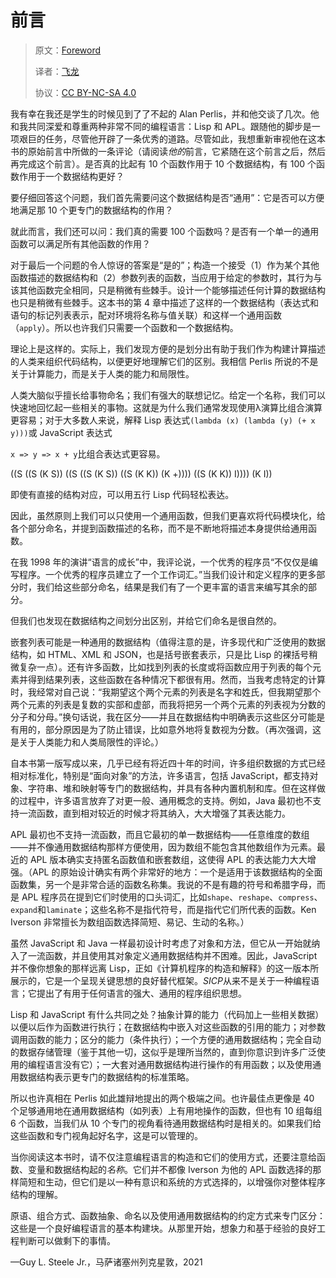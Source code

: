 # 前言

> 原文：[Foreword](https://sourceacademy.org/sicpjs/foreword02)
> 
> 译者：[飞龙](https://github.com/wizardforcel)
> 
> 协议：[CC BY-NC-SA 4.0](https://creativecommons.org/licenses/by-nc-sa/4.0/)

我有幸在我还是学生的时候见到了了不起的 Alan Perlis，并和他交谈了几次。他和我共同深爱和尊重两种非常不同的编程语言：Lisp 和 APL。跟随他的脚步是一项艰巨的任务，尽管他开辟了一条优秀的道路。尽管如此，我想重新审视他在这本书的原始前言中所做的一条评论（请阅读*他的*前言，它紧随在这个前言之后，然后再完成这个前言）。是否真的比起有 10 个函数作用于 10 个数据结构，有 100 个函数作用于一个数据结构更好？

要仔细回答这个问题，我们首先需要问这个数据结构是否“通用”：它是否可以方便地满足那 10 个更专门的数据结构的作用？

就此而言，我们还可以问：我们真的需要 100 个函数吗？是否有一个单一的通用函数可以满足所有其他函数的作用？

对于最后一个问题的令人惊讶的答案是“是的”；构造一个接受（1）作为某个其他函数描述的数据结构和（2）参数列表的函数，当应用于给定的参数时，其行为与该其他函数完全相同，只是稍微有些棘手。设计一个能够描述任何计算的数据结构也只是稍微有些棘手。这本书的第 4 章中描述了这样的一个数据结构（表达式和语句的标记列表表示，配对环境将名称与值关联）和这样一个通用函数（`apply`）。所以也许我们只需要一个函数和一个数据结构。

理论上是这样的。实际上，我们发现方便的是划分出有助于我们作为构建计算描述的人类来组织代码结构，以便更好地理解它们的区别。我相信 Perlis 所说的不是关于计算能力，而是关于人类的能力和局限性。

人类大脑似乎擅长给事物命名；我们有强大的联想记忆。给定一个名称，我们可以快速地回忆起一些相关的事物。这就是为什么我们通常发现使用λ演算比组合演算更容易；对于大多数人来说，解释 Lisp 表达式`(lambda (x) (lambda (y) (+ x y)))`或 JavaScript 表达式

`x => y => x + y`比组合表达式更容易。

((S ((S (K S)) ((S ((S (K S)) ((S (K K)) (K +)))) ((S (K K)) I)))) (K I))

即使有直接的结构对应，可以用五行 Lisp 代码轻松表达。

因此，虽然原则上我们可以只使用一个通用函数，但我们更喜欢将代码模块化，给各个部分命名，并提到函数描述的名称，而不是不断地将描述本身提供给通用函数。

在我 1998 年的演讲“语言的成长”中，我评论说，一个优秀的程序员“不仅仅是编写程序。一个优秀的程序员建立了一个工作词汇。”当我们设计和定义程序的更多部分时，我们给这些部分命名，结果是我们有了一个更丰富的语言来编写其余的部分。

但我们也发现在数据结构之间划分出区别，并给它们命名是很自然的。

嵌套列表可能是一种通用的数据结构（值得注意的是，许多现代和广泛使用的数据结构，如 HTML、XML 和 JSON，也是括号嵌套表示，只是比 Lisp 的裸括号稍微复杂一点）。还有许多函数，比如找到列表的长度或将函数应用于列表的每个元素并得到结果列表，这些函数在各种情况下都很有用。然而，当我考虑特定的计算时，我经常对自己说：“我期望这个两个元素的列表是名字和姓氏，但我期望那个两个元素的列表是复数的实部和虚部，而我将把另一个两个元素的列表视为分数的分子和分母。”换句话说，我在区分——并且在数据结构中明确表示这些区分可能是有用的，部分原因是为了防止错误，比如意外地将复数视为分数。（再次强调，这是关于人类能力和人类局限性的评论。）

自本书第一版写成以来，几乎已经有将近四十年的时间，许多组织数据的方式已经相对标准化，特别是“面向对象”的方法，许多语言，包括 JavaScript，都支持对象、字符串、堆和映射等专门的数据结构，并具有各种内置机制和库。但在这样做的过程中，许多语言放弃了对更一般、通用概念的支持。例如，Java 最初也不支持一流函数，直到相对较近的时候才将其纳入，大大增强了其表达能力。

APL 最初也不支持一流函数，而且它最初的单一数据结构——任意维度的数组——并不像通用数据结构那样方便使用，因为数组不能包含其他数组作为元素。最近的 APL 版本确实支持匿名函数值和嵌套数组，这使得 APL 的表达能力大大增强。（APL 的原始设计确实有两个非常好的地方：一个是适用于该数据结构的全面函数集，另一个是非常合适的函数名称集。我说的不是有趣的符号和希腊字母，而是 APL 程序员在提到它们时使用的口头词汇，比如`shape`、`reshape`、`compress`、`expand`和`laminate`；这些名称不是指代符号，而是指代它们所代表的函数。Ken Iverson 非常擅长为数组函数选择简短、易记、生动的名称。）

虽然 JavaScript 和 Java 一样最初设计时考虑了对象和方法，但它从一开始就纳入了一流函数，并且使用其对象定义通用数据结构并不困难。因此，JavaScript 并不像你想象的那样远离 Lisp，正如《计算机程序的构造和解释》的这一版本所展示的，它是一个呈现关键思想的良好替代框架。*SICP*从来不是关于一种编程语言；它提出了有用于任何语言的强大、通用的程序组织思想。

Lisp 和 JavaScript 有什么共同之处？抽象计算的能力（代码加上一些相关数据）以便以后作为函数进行执行；在数据结构中嵌入对这些函数的引用的能力；对参数调用函数的能力；区分的能力（条件执行）；一个方便的通用数据结构；完全自动的数据存储管理（鉴于其他一切，这似乎是理所当然的，直到你意识到许多广泛使用的编程语言没有它）；一大套对通用数据结构进行操作的有用函数；以及使用通用数据结构表示更专门的数据结构的标准策略。

所以也许真相在 Perlis 如此雄辩地提出的两个极端之间。也许最佳点更像是 40 个足够通用地在通用数据结构（如列表）上有用地操作的函数，但也有 10 组每组 6 个函数，当我们从 10 个专门的视角看待通用数据结构时是相关的。如果我们给这些函数和专门视角起好名字，这是可以管理的。

当你阅读这本书时，请不仅注意编程语言的构造和它们的使用方式，还要注意给函数、变量和数据结构起的*名称*。它们并不都像 Iverson 为他的 APL 函数选择的那样简短和生动，但它们是以一种有意识和系统的方式选择的，以增强你对整体程序结构的理解。

原语、组合方式、函数抽象、命名以及使用通用数据结构的约定方式来专门区分：这些是一个良好编程语言的基本构建块。从那里开始，想象力和基于经验的良好工程判断可以做剩下的事情。

—Guy L. Steele Jr.，马萨诸塞州列克星敦，2021
